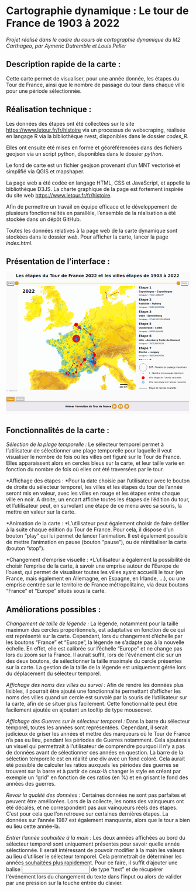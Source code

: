 # Cartographie dynamique : Le tour de France de 1903 à 2022
*Projet réalisé dans le cadre du cours de cartographie dynamique du M2 Carthageo, par Aymeric Dutremble et Louis Peller*

## Description rapide de la carte :
Cette carte permet de visualiser, pour une année donnée, les étapes du Tour de France, ainsi que le nombre de passage du tour dans chaque ville pour une période sélectionnée.

## Réalisation technique :
Les données des étapes ont été collectées sur le site https://www.letour.fr/fr/histoire via un processus de webscraping, réalisée en langage R via la bibliothèque rvest, disponibles dans le dossier *codes_R*.

Elles ont ensuite été mises en forme et géoréférencées dans des fichiers geojson via un script python, disponibles dans le dossier *python*.

Le fond de carte est un fichier geojson provenant d’un MNT vectorisé et simplifié via QGIS et mapshaper.

La page web a été codée en langage HTML, CSS et JavaScript, et appelle la bibliothèque D3JS. La charte graphique de la page est fortement inspirée du site web https://www.letour.fr/fr/histoire.

Afin de permettre un travail en équipe efficace et le développement de plusieurs fonctionnalités en parallèle, l’ensemble de la réalisation a été stockée dans un dépôt GitHub.

Toutes les données relatives à la page web de la carte dynamique sont stockées dans le dossier *web*. Pour afficher la carte, lancer la page *index.html*.

## Présentation de l’interface :
![Image](images/site01.png)

## Fonctionnalités de la carte :
*Sélection de la plage temporelle :* Le sélecteur temporel permet à l’utilisateur de sélectionner une plage temporelle pour laquelle il veut visualiser le nombre de fois où les villes ont figuré sur le Tour de France. Elles apparaissent alors en cercles bleus sur la carte, et leur taille varie en fonction du nombre de fois où elles ont été traversées par le tour.

*Affichage des étapes : *Pour la date choisie par l’utilisateur avec le bouton de droite du sélecteur temporel, les villes et les étapes du tour de l’année seront mis en valeur, avec les villes en rouge et les étapes entre chaque ville en noir. A droite, un encart affiche toutes les étapes de l’édition du tour, et l’utilisateur peut, en survolant une étape de ce menu avec sa souris, la mettre en valeur sur la carte.

*Animation de la carte : *L’utilisateur peut également choisir de faire défiler à la suite chaque édition du Tour de France. Pour cela, il dispose d’un bouton “play” qui lui permet de lancer l’animation. Il est également possible de mettre l’animation en pause (bouton “pause”), ou de réinitialiser la carte (bouton “stop”).

*Changement d’emprise visuelle : *L’utilisateur a également la possibilité de choisir l’emprise de la carte, à savoir une emprise autour de l’Europe de l’ouest, qui permet de visualiser toutes les villes ayant accueilli le tour (en France, mais également en Allemagne, en Espagne, en Irlande, …), ou une emprise centrée sur le territoire de France métropolitaine, via deux boutons “France” et “Europe” situés sous la carte.

## Améliorations possibles :
*Changement de taille de légende :* La légende, notamment pour la taille maximum des cercles proportionnels, est adaptative en fonction de ce qui est représenté sur la carte. Cependant, lors du changement d’échelle par les boutons “France” et “Europe”, la légende ne s’adapte pas à la nouvelle échelle. En effet, elle est calibrée sur l’échelle “Europe” et ne change pas lors du zoom sur la France. Il aurait suffit, lors de l'événement clic sur un des deux boutons, de sélectionner la taille maximale du cercle présentes sur la carte. La gestion de la taille de la légende est uniquement gérée lors du déplacement du sélecteur temporel.

*Affichage des noms des villes au survol :* Afin de rendre les données plus lisibles, il pourrait être ajouté une fonctionnalité permettant d’afficher les noms des villes quand un cercle est survolé par la souris de l’utilisateur sur la carte, afin de se situer plus facilement. Cette fonctionnalité peut être facilement ajoutée en ajoutant un tooltip de type mouseover.

*Affichage des Guerres sur le sélecteur temporel :*  Dans la barre du sélecteur temporel, toutes les années sont représentées. Cependant, il serait judicieux de griser les années et mettre des marqueurs où le Tour de France n’a pas eu lieu, pendant les périodes de Guerres notamment. Cela ajouterais un visuel qui permettrait à l’utilisateur de comprendre pourquoi il n’y a pas de données avant de sélectionner ces années en question. La barre de la sélection temporelle est en réalité une div avec un fond coloré. Cela aurait été possible de calculer les ratios auxquels les périodes des guerres se trouvent sur la barre et à partir de ceux-là changer le style en créant par exemple un “grid” en fonction de ces ratios (en %) et en grisant le fond des années des guerres.

*Revoir la qualité des données :* Certaines données ne sont pas parfaites et peuvent être améliorées. Lors de la collecte, les noms des vainqueurs ont été décalés, et ne correspondent pas aux vainqueurs réels des étapes. C’est pour cela que l’on retrouve sur certaines dernières étapes. La données sur l’année 1987 est également manquante, alors que le tour a bien eu lieu cette année-là.

*Entrer l’année souhaitée à la main :* Les deux années affichées au bord du sélecteur temporel sont uniquement présentes pour savoir quelle année sélectionnée. Il serait intéressant de pouvoir modifier à la main les valeurs au lieu d’utiliser le sélecteur temporel. Cela permettrait de déterminer les années souhaitées plus rapidement. Pour ce faire, il suffit d’ajouter une balise <input> de type “text” et de récupérer l'événement lors du changement du texte dans l’input ou alors de valider par une pression sur la touche entrée du clavier.
